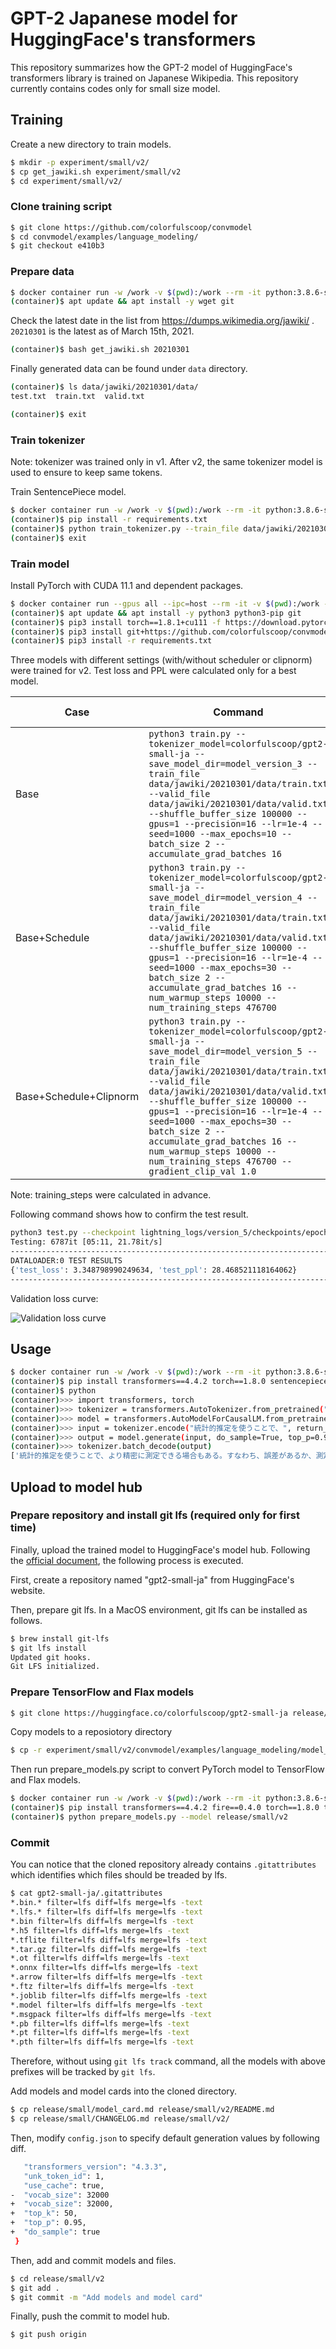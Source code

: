 # GPT-2 Japanese model for HuggingFace's transformers

This repository summarizes how the GPT-2 model of HuggingFace's transformers library is trained on Japanese Wikipedia.
This repository currently contains codes only for small size model.

## Training

Create a new directory to train models.

```sh
$ mkdir -p experiment/small/v2/
$ cp get_jawiki.sh experiment/small/v2
$ cd experiment/small/v2/
```

### Clone training script

```sh
$ git clone https://github.com/colorfulscoop/convmodel
$ cd convmodel/examples/language_modeling/
$ git checkout e410b3
```

### Prepare data

```sh
$ docker container run -w /work -v $(pwd):/work --rm -it python:3.8.6-slim-buster bash
(container)$ apt update && apt install -y wget git
```

Check the latest date in the list from https://dumps.wikimedia.org/jawiki/ .
`20210301` is the latest as of March 15th, 2021.

```sh
(container)$ bash get_jawiki.sh 20210301
```

Finally generated data can be found under `data` directory.

```sh
(container)$ ls data/jawiki/20210301/data/
test.txt  train.txt  valid.txt
```

```sh
(container)$ exit
```

### Train tokenizer

Note: tokenizer was trained only in v1. After v2, the same tokenizer model is used to ensure to keep same tokens.

Train SentencePiece model.

```sh
$ docker container run -w /work -v $(pwd):/work --rm -it python:3.8.6-slim-buster bash
(container)$ pip install -r requirements.txt
(container)$ python train_tokenizer.py --train_file data/jawiki/20210301/data/train.txt
(container)$ exit
```

### Train model


Install PyTorch with CUDA 11.1 and dependent packages.

```sh
$ docker container run --gpus all --ipc=host --rm -it -v $(pwd):/work -w /work nvidia/cuda:11.1-devel-ubuntu20.04 bash
(container)$ apt update && apt install -y python3 python3-pip git
(container)$ pip3 install torch==1.8.1+cu111 -f https://download.pytorch.org/whl/torch_stable.html
(container)$ pip3 install git+https://github.com/colorfulscoop/convmodel@e410b3
(container)$ pip3 install -r requirements.txt
```

Three models with different settings (with/without scheduler or clipnorm) were trained for v2. Test loss and PPL were calculated only for a best model.

| Case | Command | Valid loss | Test loss | Test PPL |
| --- | --- | --- | --- | --- |
| Base | `python3 train.py --tokenizer_model=colorfulscoop/gpt2-small-ja --save_model_dir=model_version_3 --train_file data/jawiki/20210301/data/train.txt --valid_file data/jawiki/20210301/data/valid.txt --shuffle_buffer_size 100000 --gpus=1 --precision=16 --lr=1e-4 --seed=1000 --max_epochs=10 --batch_size 2 --accumulate_grad_batches 16` | 3.418 | - | - |
| Base+Schedule | `python3 train.py --tokenizer_model=colorfulscoop/gpt2-small-ja --save_model_dir=model_version_4 --train_file data/jawiki/20210301/data/train.txt --valid_file data/jawiki/20210301/data/valid.txt --shuffle_buffer_size 100000 --gpus=1 --precision=16 --lr=1e-4 --seed=1000 --max_epochs=30 --batch_size 2 --accumulate_grad_batches 16 --num_warmup_steps 10000 --num_training_steps 476700` | 3.400 | - | - |
| Base+Schedule+Clipnorm | `python3 train.py --tokenizer_model=colorfulscoop/gpt2-small-ja --save_model_dir=model_version_5 --train_file data/jawiki/20210301/data/train.txt --valid_file data/jawiki/20210301/data/valid.txt --shuffle_buffer_size 100000 --gpus=1 --precision=16 --lr=1e-4 --seed=1000 --max_epochs=30 --batch_size 2 --accumulate_grad_batches 16 --num_warmup_steps 10000 --num_training_steps 476700 --gradient_clip_val 1.0` | 3.400 | 3.3488 | 28.47 |

Note: training_steps were calculated in advance.

Following command shows how to confirm the test result.

```sh
python3 test.py --checkpoint lightning_logs/version_5/checkpoints/epoch\=29-step\=476730.ckpt --model model-version_5-epoch30-schedule-clipnorm --test_file data/jawiki/20210301/data/test.txt --gpus=1 --precision=16
Testing: 6787it [05:11, 21.78it/s]
--------------------------------------------------------------------------------
DATALOADER:0 TEST RESULTS
{'test_loss': 3.348798990249634, 'test_ppl': 28.468521118164062}
--------------------------------------------------------------------------------
```

Validation loss curve:

![Validation loss curve](experiment/small/v2/val_loss_curve.png)


## Usage

```sh
$ docker container run -w /work -v $(pwd):/work --rm -it python:3.8.6-slim-buster bash
(container)$ pip install transformers==4.4.2 torch==1.8.0 sentencepiece==0.1.95
(container)$ python
(container)>>> import transformers, torch
(container)>>> tokenizer = transformers.AutoTokenizer.from_pretrained("output/model")
(container)>>> model = transformers.AutoModelForCausalLM.from_pretrained("output/model")
(container)>>> input = tokenizer.encode("統計的推定を使うことで、", return_tensors="pt")
(container)>>> output = model.generate(input, do_sample=True, top_p=0.95, top_k=50, num_return_sequences=3)
(container)>>> tokenizer.batch_decode(output)
['統計的推定を使うことで、より精密に測定できる場合もある。すなわち、誤差があるか、測定', '統計的推定を使うことで、2億5000万年の間に人類の居住に不可欠な金属元素と', '統計的推定を使うことで、データの正確さによって、推定結果から予測された推定量を決定する']
```

## Upload to model hub

### Prepare repository and install git lfs (required only for first time)

Finally, upload the trained model to HuggingFace's model hub.
Following the [official document](https://huggingface.co/transformers/model_sharing.html), the following process is executed.

First, create a repository named "gpt2-small-ja" from HuggingFace's website.

Then, prepare git lfs. In a MacOS environment, git lfs can be installed as follows.

```sh
$ brew install git-lfs
$ git lfs install
Updated git hooks.
Git LFS initialized.
```

### Prepare TensorFlow and Flax models

```sh
$ git clone https://huggingface.co/colorfulscoop/gpt2-small-ja release/small/v2
```

Copy models to a reposiotory directory

```sh
$ cp -r experiment/small/v2/convmodel/examples/language_modeling/model_version_5/pytorch_model.bin release/small/v2/
```

Then run prepare_models.py script to convert PyTorch model to TensorFlow and Flax models.

```sh
$ docker container run -w /work -v $(pwd):/work --rm -it python:3.8.6-slim-buster bash
(container)$ pip install transformers==4.4.2 fire==0.4.0 torch==1.8.0 tensorflow==2.5.0
(container)$ python prepare_models.py --model release/small/v2
```

### Commit

You can notice that the cloned repository already contains `.gitattributes` which identifies which files should be treaded by lfs.

```sh
$ cat gpt2-small-ja/.gitattributes
*.bin.* filter=lfs diff=lfs merge=lfs -text
*.lfs.* filter=lfs diff=lfs merge=lfs -text
*.bin filter=lfs diff=lfs merge=lfs -text
*.h5 filter=lfs diff=lfs merge=lfs -text
*.tflite filter=lfs diff=lfs merge=lfs -text
*.tar.gz filter=lfs diff=lfs merge=lfs -text
*.ot filter=lfs diff=lfs merge=lfs -text
*.onnx filter=lfs diff=lfs merge=lfs -text
*.arrow filter=lfs diff=lfs merge=lfs -text
*.ftz filter=lfs diff=lfs merge=lfs -text
*.joblib filter=lfs diff=lfs merge=lfs -text
*.model filter=lfs diff=lfs merge=lfs -text
*.msgpack filter=lfs diff=lfs merge=lfs -text
*.pb filter=lfs diff=lfs merge=lfs -text
*.pt filter=lfs diff=lfs merge=lfs -text
*.pth filter=lfs diff=lfs merge=lfs -text
```

Therefore, without using `git lfs track` command, all the models with above prefixes will be tracked by `git lfs`.

Add models and model cards into the cloned directory.

```sh
$ cp release/small/model_card.md release/small/v2/README.md
$ cp release/small/CHANGELOG.md release/small/v2/
```

Then, modify `config.json` to specify default generation values by following diff.

```sh
   "transformers_version": "4.3.3",
   "unk_token_id": 1,
   "use_cache": true,
-  "vocab_size": 32000
+  "vocab_size": 32000,
+  "top_k": 50,
+  "top_p": 0.95,
+  "do_sample": true
 }
 ```

Then, add and commit models and files.

```sh
$ cd release/small/v2
$ git add .
$ git commit -m "Add models and model card"
```


Finally, push the commit to model hub.

```sh
$ git push origin
```

